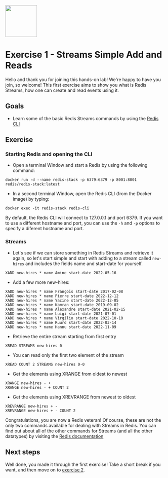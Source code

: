 <img src="../img/redis-logo-full-color-rgb.png" height=100/>

# Exercise 1 - Streams Simple Add and Reads
Hello and thank you for joining this hands-on lab! We're happy to have you join, so welcome! This first exercise aims to show you what is Redis Streams, how one can create and read events using it. 

## Goals

* Learn some of the basic Redis Streams commands by using the [Redis CLI](https://redis.io/topics/rediscli)

## Exercise
### Starting Redis and opening the CLI
* Open a terminal Window and start a Redis by using the following command:
```
docker run -d --name redis-stack -p 6379:6379 -p 8001:8001 redis/redis-stack:latest
```
* In a second terminal Window, open the Redis CLI (from the Docker image) by typing:
```
docker exec -it redis-stack redis-cli
```

By default, the Redis CLI will connect to 127.0.0.1 and port 6379. If you want to use a different hostname and port, you can use the `-h` and `-p` options to specify a diferent hostname and port.

### Streams
* Let's see if we can store something in Redis Streams and retrieve it again, so let's start simple and start with adding to a stream called `new-hires` and includes the fields name and start-date for yourself.

```
XADD new-hires * name Amine start-date 2022-05-16
```

* Add a few more new-hires:

```
XADD new-hires * name François start-date 2017-02-08
XADD new-hires * name Pierre start-date 2022-12-12
XADD new-hires * name Yacine start-date 2022-12-05
XADD new-hires * name Kamran start-date 2019-09-02
XADD new-hires * name Alexandre start-date 2021-02-15
XADD new-hires * name Luigi start-date 2021-07-01
XADD new-hires * name Virgilio start-date 2022-10-10
XADD new-hires * name Ruurd start-date 2022-03-14
XADD new-hires * name Hannu start-date 2022-11-09
```

* Retrieve the entire stream starting from first entry

```
XREAD STREAMS new-hires 0
```

* You can read only the first two element of the stream
```
XREAD COUNT 2 STREAMS new-hires 0-0
```

* Get the elements using XRANGE from oldest to newest
```
XRANGE new-hires - +
XRANGE new-hires - + COUNT 2
```

* Get the elements using XREVRANGE from newest to oldest
```
XREVRANGE new-hires + -
XREVRANGE new-hires + - COUNT 2
```

Congratulations, you are now a Redis veteran! Of course, these are not the only two commands available for dealing with Streams in Redis. You can find out about all of the other commands for Streams (and all the other datatypes) by visiting the [Redis documentation](https://redis.io/commands/?group=stream)

## Next steps

Well done, you made it through the first exercise! Take a short break if you want, and then move on to [exercise 2](exercise-2-start.md).
